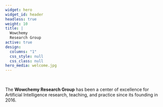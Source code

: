 ```yaml
---
widget: hero
widget_id: header
headless: true
weight: 10
title: |
  Wowchemy  
  Research Group
active: true
design:
  columns: "1"
  css_style: null
  css_class: null
hero_media: welcome.jpg
---
```


<br>

The **Wowchemy Research Group** has been a center of excellence for Artificial Intelligence research, teaching, and practice since its founding in 2016.
